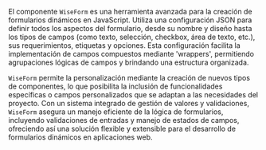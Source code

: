 El componente `WiseForm` es una herramienta avanzada para la creación de formularios dinámicos en JavaScript. Utiliza
una configuración JSON para definir todos los aspectos del formulario, desde su nombre y diseño hasta los tipos de
campos (como texto, selección, checkbox, área de texto, etc.), sus requerimientos, etiquetas y opciones. Esta
configuración facilita la implementación de campos compuestos mediante 'wrappers', permitiendo agrupaciones lógicas de
campos y brindando una estructura organizada.

`WiseForm` permite la personalización mediante la creación de nuevos tipos de componentes, lo que posibilita la
inclusión de funcionalidades específicas o campos personalizados que se adaptan a las necesidades del proyecto. Con un
sistema integrado de gestión de valores y validaciones, `WiseForm` asegura un manejo eficiente de la lógica de
formularios, incluyendo validaciones de entradas y manejo de estados de campos, ofreciendo así una solución flexible y
extensible para el desarrollo de formularios dinámicos en aplicaciones web.

